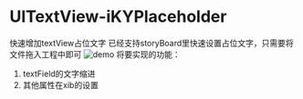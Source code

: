 # UITextView-iKYPlaceholder
快速增加textView占位文字 
已经支持storyBoard里快速设置占位文字，只需要将文件拖入工程中即可
![demo](./demo.png)
将要实现的功能：

1. textField的文字缩进
2. 其他属性在xib的设置

